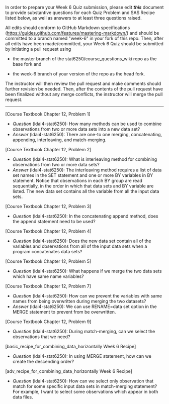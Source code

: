 In order to prepare your Week 6 Quiz submission, please edit ***this*** document to provide substantive questions for each Quiz Problem and SAS Recipe listed below, as well as answers to at least three questions raised.

All edits should conform to GitHub Markdown specifications (https://guides.github.com/features/mastering-markdown/) and should be committed to a branch named "week-6" in your fork of this repo. Then, after all edits have been made/committed, your Week 6 Quiz should be submitted by initiating a pull request using

- the master branch of the stat6250/course_questions_wiki repo as the base fork and

- the week-6 branch of your version of the repo as the head fork.

The instructor will then review the pull request and make comments should further revision be needed. Then, after the contents of the pull request have been finalized without any merge conflicts, the instructor will merge the pull request.

********************************************************************************



[Course Textbook Chapter 12, Problem 1]
- *Question* (ldai4-stat6250): How many methods can be used to combine observations from two or more data sets into a new data set?
- *Answer* (ldai4-stat6250): There are one-to one merging, concatenating, appending, interleaving, and match-merging.



[Course Textbook Chapter 12, Problem 2]
- *Question* (ldai4-stat6250): What is interleaving method for combining observations from two or more data sets?
- *Answer* (ldai4-stat6250): The interleaving method requires a list of data set names in the SET statement and one or more BY variables in BY statement. Notice that observations in each BY group are read sequentially, in the order in which that data sets and BY variable are listed. The new data set contains all the variable from all the input data sets.



[Course Textbook Chapter 12, Problem 3]
- *Question* (ldai4-stat6250): In the concatenating append method, does the append statement need to be used?



[Course Textbook Chapter 12, Problem 4]
- *Question* (ldai4-stat6250): Does the new data set contain all of the variables and observations from all of the input data sets when a program concatenates data sets?



[Course Textbook Chapter 12, Problem 5]
- *Question* (ldai4-stat6250): What happens if we merge the two data sets which have same name variables?



[Course Textbook Chapter 12, Problem 7]
- *Question* (ldai4-stat6250): How can we prevent the variables with same names from being overwritten during merging the two datasets?
- *Answer* (ldai4-stat6250): We can use RENAME=data set option in the MERGE statement to prevent from be overwritten.



[Course Textbook Chapter 12, Problem 9]
- *Question* (ldai4-stat6250): During match-merging, can we select the observations that we need?



[basic_recipe_for_combining_data_horizontally Week 6 Recipe]
- *Question* (ldai4-stat6250): In using MERGE statement, how can we create the descending order?



[adv_recipe_for_combining_data_horizontally Week 6 Recipe]
- *Question* (ldai4-stat6250):  How can we select only observation that match for some specific input data sets in match-merging statement? For example, I want to select some observations which appear in both data files.



